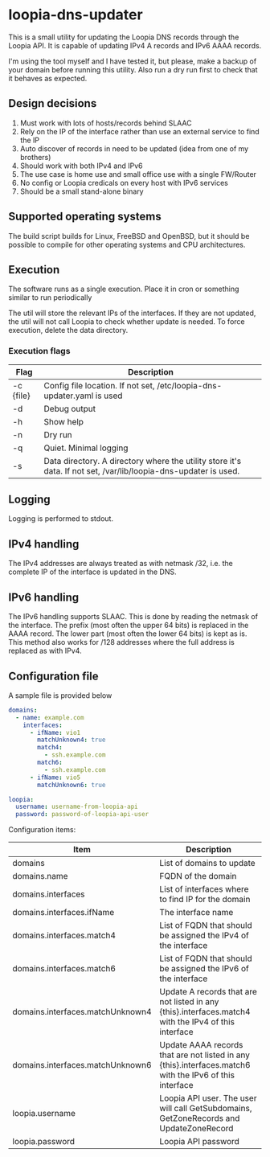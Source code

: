 # loopia-dns-updater

This is a small utility for updating the Loopia DNS records through
the Loopia API. It is capable of updating IPv4 A records and IPv6
AAAA records.

I'm using the tool myself and I have tested it, but please, make a backup of your
domain before running this utility. Also run a dry run first to check
that it behaves as expected.

## Design decisions

1. Must work with lots of hosts/records behind SLAAC
2. Rely on the IP of the interface rather than use an
   external service to find the IP
3. Auto discover of records in need to be updated
   (idea from one of my brothers)
4. Should work with both IPv4 and IPv6
5. The use case is home use and small office use with a single FW/Router
6. No config or Loopia credicals on every host with IPv6 services
7. Should be a small stand-alone binary

## Supported operating systems

The build script builds for Linux, FreeBSD and OpenBSD, but it should be
possible to compile for other operating systems and CPU architectures.

## Execution

The software runs as a single execution. Place it in cron or something similar
to run periodically

The util will store the relevant IPs of the interfaces. If they are not updated,
the util will not call Loopia to check whether update is needed. To force
execution, delete the data directory.

### Execution flags

| Flag      | Description                                                                                                     |
|-----------|-----------------------------------------------------------------------------------------------------------------|
| -c {file} | Config file location. If not set, /etc/loopia-dns-updater.yaml is used                                          |
| -d        | Debug output                                                                                                    |
| -h        | Show help                                                                                                       |
| -n        | Dry run                                                                                                         |
| -q        | Quiet. Minimal logging                                                                                          |
| -s        | Data directory. A directory where the utility store it's data. If not set, /var/lib/loopia-dns-updater is used. |

## Logging

Logging is performed to stdout.

## IPv4 handling

The IPv4 addresses are always treated as with netmask /32, i.e.
the complete IP of the interface is updated in the DNS.

## IPv6 handling

The IPv6 handling supports SLAAC. This is done by reading the netmask of
the interface. The prefix (most often the upper 64 bits) is replaced
in the AAAA record. The lower part (most often the lower 64 bits) is kept
as is. This method also works for /128 addresses where the full address
is replaced as with IPv4.

## Configuration file

A sample file is provided below

```yaml
domains:
  - name: example.com
    interfaces:
      - ifName: vio1
        matchUnknown4: true
        match4:
          - ssh.example.com
        match6:
          - ssh.example.com
      - ifName: vio5
        matchUnknown6: true

loopia:
  username: username-from-loopia-api
  password: password-of-loopia-api-user
```

Configuration items:

| Item                             | Description                                                                                             |
|----------------------------------|---------------------------------------------------------------------------------------------------------|
| domains                          | List of domains to update                                                                               |
| domains.name                     | FQDN of the domain                                                                                      |
| domains.interfaces               | List of interfaces where to find IP for the domain                                                      |
| domains.interfaces.ifName        | The interface name                                                                                      |
| domains.interfaces.match4        | List of FQDN that should be assigned the IPv4 of the interface                                          |
| domains.interfaces.match6        | List of FQDN that should be assigned the IPv6 of the interface                                          |
| domains.interfaces.matchUnknown4 | Update A records that are not listed in any {this}.interfaces.match4 with the IPv4 of this interface    |
| domains.interfaces.matchUnknown6 | Update AAAA records that are not listed in any {this}.interfaces.match6 with the IPv6 of this interface |
| loopia.username                  | Loopia API user. The user will call GetSubdomains, GetZoneRecords and UpdateZoneRecord                  |
| loopia.password                  | Loopia API password                                                                                     |
